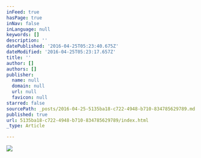 ```yaml
---
inFeed: true
hasPage: true
inNav: false
inLanguage: null
keywords: []
description: ''
datePublished: '2016-04-25T05:23:40.675Z'
dateModified: '2016-04-25T05:23:17.657Z'
title: ''
author: []
authors: []
publisher:
  name: null
  domain: null
  url: null
  favicon: null
starred: false
sourcePath: _posts/2016-04-25-5135ba18-c722-4948-b710-834785629789.md
published: true
url: 5135ba18-c722-4948-b710-834785629789/index.html
_type: Article

---
```

![](https://the-grid-user-content.s3-us-west-2.amazonaws.com/63d1e07b-399b-4d39-8497-e527ae2465b6.png)